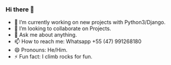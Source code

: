 ### Hi there 👋

- 🔭 I’m currently working on new projects with Python3/Django.
- 👯 I’m looking to collaborate on Projects.
- 💬 Ask me about anything.
- 📫 How to reach me: Whatsapp +55 (47) 991268180
- 😄 Pronouns: He/Him.
- ⚡ Fun fact: I climb rocks for fun.
